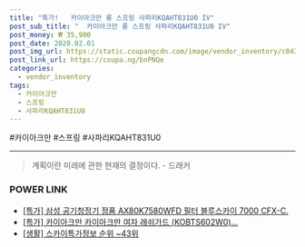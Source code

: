 ```yaml
--- 
title: "특가!   카이아크만 롱 스프링 사파리KQAHT831U0 IV" 
post_sub_title: "  카이아크만 롱 스프링 사파리KQAHT831U0 IV" 
post_money: ₩ 35,900 
post_date: 2020.02.01 
post_img_url: https://static.coupangcdn.com/image/vendor_inventory/c043/79616b9ca8d32191d01d9104d56b31d851552ca2309cab99fc3630d44243.jpg 
post_link_url: https://coupa.ng/bnPNQe 
categories: 
  - vendor_inventory 
tags: 
  - 카이아크만 
  - 스프링 
  - 사파리KQAHT831U0 
--- 
```

  #카이아크만 #스프링 #사파리KQAHT831U0 
<hr> 

> 계획이란 미래에 관한 현재의 결정이다. - 드래커 


### POWER LINK

* <a href="https://blog.naver.com/sakai111/221791684756" target="_blank">[특가] 삼성 공기청정기 정품 AX80K7580WFD 필터 블루스카이 7000 CFX-C.</a>
* <a href="https://blog.naver.com/sakai111/221793011490" target="_blank">[특가] 카이아크만 카이아크만 여자 래쉬가드 (KOBTS602W0)...</a>
* <a href="https://blog.naver.com/sakai111/221772430232" target="_blank"> [생활] 스카이특가정보 순위 ~43위</a>
